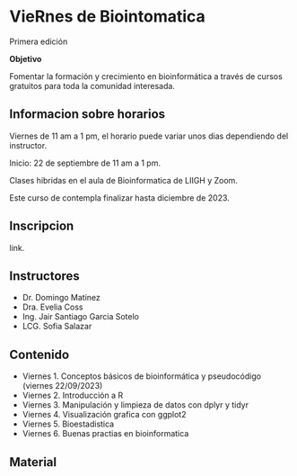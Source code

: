 # VieRnes de Biointomatica

Primera edición

**Objetivo**

Fomentar la formación y crecimiento en bioinformática a través de cursos gratuitos para toda la comunidad interesada.    

## Informacion sobre horarios

Viernes de 11 am a 1 pm, el horario puede variar unos dias dependiendo del instructor.

Inicio: 22 de septiembre de 11 am a 1 pm.

Clases hibridas en el aula de Bioinformatica de LIIGH y Zoom.

Este curso de contempla finalizar hasta diciembre de 2023.

## Inscripcion

link. 

## Instructores

- Dr. Domingo Matinez
- Dra. Evelia Coss
- Ing. Jair Santiago Garcia Sotelo
- LCG. Sofia Salazar

## Contenido

- Viernes 1. Conceptos básicos de bioinformática y pseudocódigo (viernes 22/09/2023)
- Viernes 2. Introducción a R
- Viernes 3. Manipulación y limpieza de datos con dplyr y tidyr
- Viernes 4. Visualización grafica con ggplot2
- Viernes 5. Bioestadistica
- Viernes 6. Buenas practias en bioinformatica 

## Material
